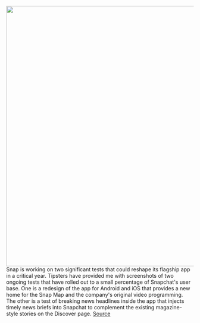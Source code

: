 <img src='https://cdn.vox-cdn.com/thumbor/jMSVlhTIqNzyhn0hIOIG_e1Ui78=/0x0:773x812/1200x800/filters:focal(320x67:442x189)/cdn.vox-cdn.com/uploads/chorus_image/image/66304515/ImageJoiner_2020_02_12_at_4.36.26_PM.0.png' width='700px' /><br/>
Snap is working on two significant tests that could reshape its flagship app in a critical year. Tipsters have provided me with screenshots of two ongoing tests that have rolled out to a small percentage of Snapchat's user base. One is a redesign of the app for Android and iOS that provides a new home for the Snap Map and the company's original video programming. The other is a test of breaking news headlines inside the app that injects timely news briefs into Snapchat to complement the existing magazine-style stories on the Discover page.
<a href='https://www.theverge.com/interface/2020/2/12/21134892/snap-redesign-maps-community-discover-originals-shows-happening-now-news-briefs'> Source <a/>